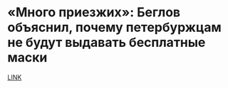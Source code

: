 # «Много приезжих»: Беглов объяснил, почему петербуржцам не будут выдавать бесплатные маски



[LINK](https://varlamov.ru/3892175.html)